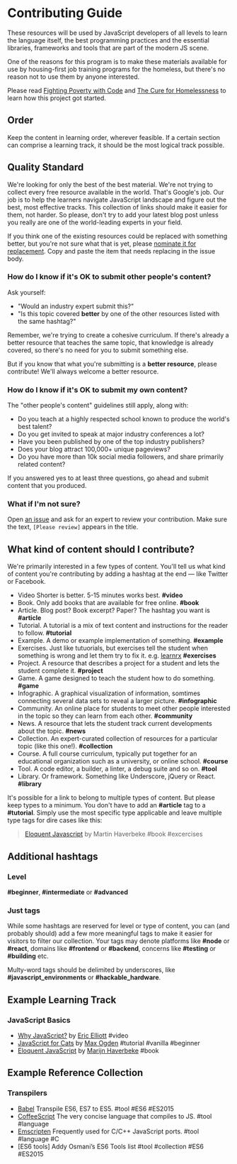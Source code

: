 # Contributing Guide

These resources will be used by JavaScript developers of all levels to learn the language itself, the best programming practices and the essential libraries, frameworks and tools that are part of the modern JS scene.

One of the reasons for this program is to make these materials available for use by housing-first job training programs for the homeless, but there's no reason not to use them by anyone interested.

Please read [Fighting Poverty with Code](https://medium.com/javascript-scene/fighting-poverty-with-code-d1ed3ebd982d) and [The Cure for Homelessness](https://medium.com/end-homelessness/the-cure-for-homelessness-83ef0d621c71) to learn how this project got started.


## Order

Keep the content in learning order, wherever feasible. If a certain section can comprise a learning track, it should be the most logical track possible.


## Quality Standard

We're looking for only the best of the best material. We're not trying to collect every free resource available in the world. That's Google's job. Our job is to help the learners navigate JavaScript landscape and figure out the best, most effective tracks. This collection of links should make it easier for them, not harder. So please, don't try to add your latest blog post unless you really are one of the world-leading experts in your field.

If you think one of the existing resources could be replaced with something better, but you're not sure what that is yet, please [nominate it for replacement](https://github.com/ericelliott/essential-javascript-links/issues/new?title=[Replace?]). Copy and paste the item that needs replacing in the issue body.


### How do I know if it's OK to submit other people's content?

Ask yourself:

* "Would an industry expert submit this?"
* "Is this topic covered **better** by one of the other resources listed with the same hashtag?"

Remember, we're trying to create a cohesive curriculum. If there's already a better resource that teaches the same topic, that knowledge is already covered, so there's no need for you to submit something else.

But if you know that what you're submitting is a **better resource**, please contribute! We'll always welcome a better resource.


### How do I know if it's OK to submit my own content?

The "other people's content" guidelines still apply, along with:

* Do you teach at a highly respected school known to produce the world's best talent?
* Do you get invited to speak at major industry conferences a lot?
* Have you been published by one of the top industry publishers?
* Does your blog attract 100,000+ unique pageviews?
* Do you have more than 10k social media followers, and share primarily related content?

If you answered yes to at least three questions, go ahead and submit content that you produced.


### What if I'm not sure?

Open [an issue](https://github.com/ericelliott/essential-javascript-links/issues/new?title=[Please%20review]) and ask for an expert to review your contribution. Make sure the text, `[Please review]` appears in the title.


## What kind of content should I contribute?

We're primarily interested in a few types of content. You'll tell us what kind of content you're contributing by adding a hashtag at the end — like Twitter or Facebook.

* Video Shorter is better. 5-15 minutes works best. **#video**
* Book. Only add books that are available for free online. **#book**
* Article. Blog post? Book excerpt? Paper? The hashtag you want is **#article**
* Tutorial. A tutorial is a mix of text content and instructions for the reader to follow. **#tutorial**
* Example. A demo or example implementation of something. **#example**
* Exercises. Just like tutuorials, but exercises tell the student when something is wrong and let them try to fix it. e.g. [learnrx](http://jhusain.github.io/learnrx/) **#exercises**
* Project. A resource that describes a project for a student and lets the student complete it. **#project**
* Game. A game designed to teach the student how to do something. **#game**
* Infographic. A graphical visualization of information, somtimes connecting several data sets to reveal a larger picture. **#infographic**
* Community. An online place for students to meet other people interested in the topic so they can learn from each other. **#community**
* News. A resource that lets the student track current developments about the topic. **#news**
* Collection. An expert-curated collection of resources for a particular topic (like this one!). **#collection**
* Course. A full course curriculum, typically put together for an educational organization such as a university, or online school. **#course**
* Tool. A code editor, a builder, a linter, a debug suite and so on. **#tool**
* Library. Or framework. Something like Underscore, jQuery or React. **#library**

It's possible for a link to belong to multiple types of content. But please keep types to a minimum. You don't have to add an **#article** tag to a **#tutorial**. Simply use the most specific type applicable and leave multiple type tags for dire cases like this:

> [Eloquent Javascript](http://eloquentjavascript.net/index.html) by Martin Haverbeke #book #excercises

## Additional hashtags

### Level
**#beginner**, **#intermediate** or **#advanced**

### Just tags
While some hashtags are reserved for level or type of content, you can (and probably should) add a few more meaningful tags to make it easier for visitors to filter our collection. Your tags may denote platforms like **#node** or **#react**, domains like **#frontend** or **#backend**, concerns like **#testing** or **#building** etc.

Multy-word tags should be delimited by underscores, like **#javascript_environments** or **#hackable_hardware**.

## Example Learning Track

### JavaScript Basics

* [Why JavaScript?](https://vimeo.com/101269995) by [Eric Elliott](https://twitter.com/_ericelliott) #video
* [JavaScript for Cats](https://medium.com/javascript-scene/learn-javascript-b631a4af11f2) by [Max Ogden](http://jsforcats.com/) #tutorial #vanilla #beginner
* [Eloquent JavaScript](http://eloquentjavascript.net/) by [Marijn Haverbeke](marijnjh) #book

## Example Reference Collection

### Transpilers

* [Babel](https://github.com/babel/babel) Transpile ES6, ES7 to ES5. #tool #ES6 #ES2015
* [CoffeeScript](http://coffeescript.org/) The very concise language that compiles to JS. #tool #language
* [Emscripten](http://kripken.github.io/emscripten-site/) Frequently used for C/C++ JavaScript ports. #tool #language #C
* [ES6 tools] Addy Osmani’s ES6 Tools list #tool #collection #ES6 #ES2015

